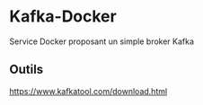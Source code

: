 
# Kafka-Docker

Service Docker proposant un simple broker Kafka 

## Outils
https://www.kafkatool.com/download.html

